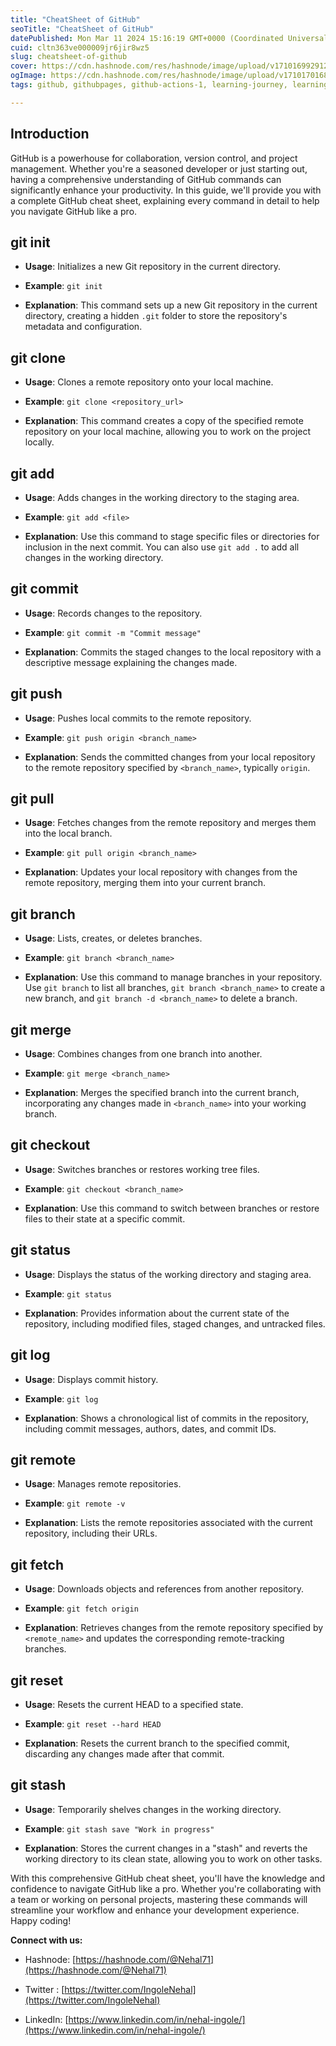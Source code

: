 ```yaml
---
title: "CheatSheet of GitHub"
seoTitle: "CheatSheet of GitHub"
datePublished: Mon Mar 11 2024 15:16:19 GMT+0000 (Coordinated Universal Time)
cuid: cltn363ve000009jr6jir8wz5
slug: cheatsheet-of-github
cover: https://cdn.hashnode.com/res/hashnode/image/upload/v1710169929127/4fd95074-554a-49b2-aef3-0567e23c80a9.jpeg
ogImage: https://cdn.hashnode.com/res/hashnode/image/upload/v1710170168932/8b20af06-fd7f-4d40-abf1-8d9c614f0963.jpeg
tags: github, githubpages, github-actions-1, learning-journey, learning-in-public, github-copilot

---
```


## Introduction

GitHub is a powerhouse for collaboration, version control, and project management. Whether you're a seasoned developer or just starting out, having a comprehensive understanding of GitHub commands can significantly enhance your productivity. In this guide, we'll provide you with a complete GitHub cheat sheet, explaining every command in detail to help you navigate GitHub like a pro.

## **git init**

* **Usage**: Initializes a new Git repository in the current directory.
    
* **Example**: `git init`
    
* **Explanation**: This command sets up a new Git repository in the current directory, creating a hidden `.git` folder to store the repository's metadata and configuration.
    

## **git clone**

* **Usage**: Clones a remote repository onto your local machine.
    
* **Example**: `git clone <repository_url>`
    
* **Explanation**: This command creates a copy of the specified remote repository on your local machine, allowing you to work on the project locally.
    

## **git add**

* **Usage**: Adds changes in the working directory to the staging area.
    
* **Example**: `git add <file>`
    
* **Explanation**: Use this command to stage specific files or directories for inclusion in the next commit. You can also use `git add .` to add all changes in the working directory.
    

## **git commit**

* **Usage**: Records changes to the repository.
    
* **Example**: `git commit -m "Commit message"`
    
* **Explanation**: Commits the staged changes to the local repository with a descriptive message explaining the changes made.
    

## **git push**

* **Usage**: Pushes local commits to the remote repository.
    
* **Example**: `git push origin <branch_name>`
    
* **Explanation**: Sends the committed changes from your local repository to the remote repository specified by `<branch_name>`, typically `origin`.
    

## **git pull**

* **Usage**: Fetches changes from the remote repository and merges them into the local branch.
    
* **Example**: `git pull origin <branch_name>`
    
* **Explanation**: Updates your local repository with changes from the remote repository, merging them into your current branch.
    

## **git branch**

* **Usage**: Lists, creates, or deletes branches.
    
* **Example**: `git branch <branch_name>`
    
* **Explanation**: Use this command to manage branches in your repository. Use `git branch` to list all branches, `git branch <branch_name>` to create a new branch, and `git branch -d <branch_name>` to delete a branch.
    

## **git merge**

* **Usage**: Combines changes from one branch into another.
    
* **Example**: `git merge <branch_name>`
    
* **Explanation**: Merges the specified branch into the current branch, incorporating any changes made in `<branch_name>` into your working branch.
    

## **git checkout**

* **Usage**: Switches branches or restores working tree files.
    
* **Example**: `git checkout <branch_name>`
    
* **Explanation**: Use this command to switch between branches or restore files to their state at a specific commit.
    

## **git status**

* **Usage**: Displays the status of the working directory and staging area.
    
* **Example**: `git status`
    
* **Explanation**: Provides information about the current state of the repository, including modified files, staged changes, and untracked files.
    

## **git log**

* **Usage**: Displays commit history.
    
* **Example**: `git log`
    
* **Explanation**: Shows a chronological list of commits in the repository, including commit messages, authors, dates, and commit IDs.
    

## **git remote**

* **Usage**: Manages remote repositories.
    
* **Example**: `git remote -v`
    
* **Explanation**: Lists the remote repositories associated with the current repository, including their URLs.
    

## **git fetch**

* **Usage**: Downloads objects and references from another repository.
    
* **Example**: `git fetch origin`
    
* **Explanation**: Retrieves changes from the remote repository specified by `<remote_name>` and updates the corresponding remote-tracking branches.
    

## **git reset**

* **Usage**: Resets the current HEAD to a specified state.
    
* **Example**: `git reset --hard HEAD`
    
* **Explanation**: Resets the current branch to the specified commit, discarding any changes made after that commit.
    

## **git stash**

* **Usage**: Temporarily shelves changes in the working directory.
    
* **Example**: `git stash save "Work in progress"`
    
* **Explanation**: Stores the current changes in a "stash" and reverts the working directory to its clean state, allowing you to work on other tasks.
    

With this comprehensive GitHub cheat sheet, you'll have the knowledge and confidence to navigate GitHub like a pro. Whether you're collaborating with a team or working on personal projects, mastering these commands will streamline your workflow and enhance your development experience. Happy coding!

**Connect with us:**

* Hashnode: [https://hashnode.com/@Nehal71](https://hashnode.com/@Nehal71)
    
* Twitter : [https://twitter.com/IngoleNehal](https://twitter.com/IngoleNehal)
    
* LinkedIn: [https://www.linkedin.com/in/nehal-ingole/](https://www.linkedin.com/in/nehal-ingole/)